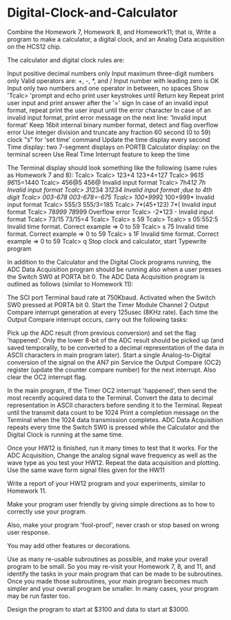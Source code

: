 # Digital-Clock-and-Calculator
Combine the Homework 7, Homework 8, and Homework11; that is, Write a program to make
a calculator, a digital clock, and an Analog Data acquisition on the HCS12 chip.

The calculator and digital clock rules are:

Input positive decimal numbers only
Input maximum three-digit numbers only
Valid operators are: +, -, *, and /
Input number with leading zero is OK
Input only two numbers and one operator in between, no spaces
Show 'Tcalc> 'prompt and echo print user keystrokes until Return key
Repeat print user input and print answer after the '=' sign
In case of an invalid input format, repeat print the user input until the error character
In case of an invalid input format, print error message on the next line: 'Invalid input format'
Keep 16bit internal binary number format, detect and flag overflow error
Use integer division and truncate any fraction
60 second (0 to 59) clock
"s" for 'set time' command
Update the time display every second
Time display: two 7-segment displays on PORTB
Calculator display: on the terminal screen
Use Real Time Interrupt feature to keep the time

The Terminal display should look something like the following (same rules as Homework 7 and 8):
Tcalc>
Tcalc> 123+4
       123+4=127
Tcalc> 96*15
       96*15=1440
Tcalc> 456@5
       456@
       Invalid input format
Tcalc> 7h4*12
       7h
       Invalid input format
Tcalc> 3*1234
       3*1234
       Invalid input format	;due to 4th digit
Tcalc> 003-678
       003-678=-675
Tcalc> 100+999*2
       100+999*
       Invalid input format
Tcalc> 555/3
       555/3=185
Tcalc> 7*(45+123)
       7*(
       Invalid input format
Tcalc> 78*999
       78*999
       Overflow error
Tcalc> -2*123
       -
       Invalid input format
Tcalc> 73/15
       73/15=4
Tcalc>
Tcalc> s 59
Tcalc> 
Tcalc> s 05:552:5
       Invalid time format. Correct example => 0 to 59
Tcalc> s 75
       Invalid time format. Correct example => 0 to 59
Tcalc> s 1F
       Invalid time format. Correct example => 0 to 59 
Tcalc> q
       Stop clock and calculator, start Typewrite program

In addition to the Calculator and the Digital Clock programs running, the ADC Data Acquisition program
should be running also when a user presses the Switch SW0 at PORTA bit 0.
The ADC Data Acquisition program is outlined as follows (similar to Homework 11):

The SCI port Terminal baud rate at 750Kbaud.
Activated when the Switch SW0 pressed at PORTA bit 0.
Start the Timer Module Channel 2 Output Compare interrupt generation at every 125usec (8KHz rate).
Each time the Output Compare interrupt occurs, carry out the following tasks:

Pick up the ADC result (from previous conversion) and set the flag 'happened'.
Only the lower 8-bit of the ADC result should be picked up (and saved temporalily,
to be converted to a decimal representation of the data in ASCII characters in main program later).
Start a single Analog-to-Digital conversion of the signal on the AN7 pin
Service the Output Compare (OC2) register (update the counter compare number) for the next interrupt.
Also clear the OC2 interrupt flag.

In the main program, if the Timer OC2 interrupt 'happened', then send the most recently acquired data
to the Terminal. Convert the data to decimal representation in ASCII characters before sending it to the Terminal.
Repeat until the transmit data count to be 1024
Print a completion message on the Terminal when the 1024 data transmission completes.
ADC Data Acquisition repeats every time the Switch SW0 is pressed while the Calculator and the Digital Clock is running at the same time.

Once your HW12 is finished, run it many times to test that it works. For the ADC Acquisition, Change the analog signal wave frequency as well as the wave type as you test your HW12. Repeat the data acquisition and plotting. Use the same wave form signal files given for the HW11

Write a report of your HW12 program and your experiments, similar to Homework 11.

Make your program user friendly by giving simple directions as to how to correctly use your program.

Also, make your program 'fool-proof', never crash or stop based on wrong user response.

You may add other features or decorations.

Use as many re-usable subroutines as possible, and make your overall program to be small. So you may re-visit your Homework 7, 8, and 11, and identify the tasks in your main program that can be made to be subroutines. Once you made those subroutines, your main program becomes much simpler and your overall program be smaller. In many cases, your program may be run faster too.

Design the program to start at $3100 and data to start at $3000.
